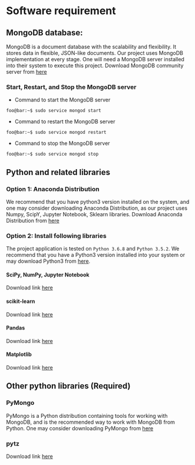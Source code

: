 # Software requirement

## MongoDB database:
MongoDB is a document database with the scalability and flexibility. It stores data in flexible, JSON-like documents.
Our project uses MongoDB implementation at every stage. One will need a MongoDB server installed into their system to execute this project.
Download MongoDB community server from [here](https://www.mongodb.com/download-center/community)

### Start, Restart, and Stop  the MongoDB server 
- Command to start the MongoDB server
```shell
foo@bar:~$ sudo service mongod start

```

- Command to restart the MongoDB server
```shell
foo@bar:~$ sudo service mongod restart

```

- Command to stop the MongoDB server

```shell
foo@bar:~$ sudo service mongod stop

```

## Python and related libraries
### Option 1: Anaconda Distribution
We recommend that you have python3 version installed on the system, and one may consider downloading Anaconda Distribution, as our project uses Numpy, ScipY, Jupyter Notebook, Sklearn libraries. Download Anaconda Distribution from [here](https://www.anaconda.com/distribution/#download-section)


### Option 2: Install following libraries

The project application is tested on `Python 3.6.8` and `Python 3.5.2`. We recommend that you have a Python3 version installed into your system or may download Python3 from [here](https://www.python.org/downloads/).

#### SciPy, NumPy, Jupyter Notebook
Download link [here](https://scipy.org/install.html)

#### scikit-learn
Download link [here](https://scikit-learn.org/stable/install.html)

#### Pandas
Download link [here](https://pandas.pydata.org/pandas-docs/stable/install.html)

#### Matplotlib
Download link [here](https://matplotlib.org/users/installing.html)

## Other python libraries (Required)
### PyMongo
PyMongo is a Python distribution containing tools for working with MongoDB, and is the recommended way to work with MongoDB from Python. One may consider downloading PyMongo from [here](https://api.mongodb.com/python/current/index.html)
### pytz 
Download link [here](https://pypi.org/project/pytz/)
